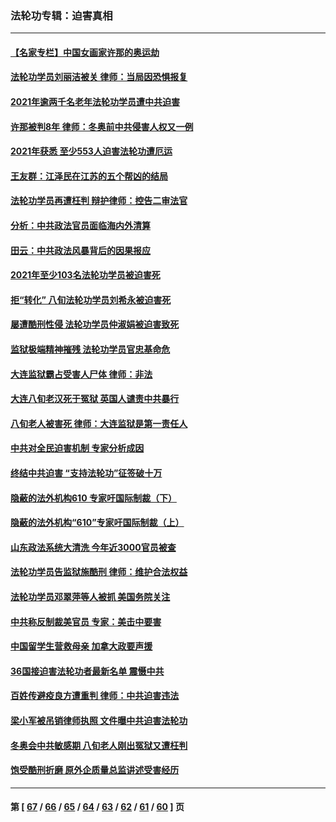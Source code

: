 ### 法轮功专辑：迫害真相
---
#### [【名家专栏】中国女画家许那的奥运劫](../../pages/nf4379/n13491603.md?01210430) 
#### [法轮功学员刘丽洁被关 律师：当局因恐惧报复](../../pages/nf4379/n13515441.md?01210430) 
#### [2021年逾两千名老年法轮功学员遭中共迫害](../../pages/nf4379/n13513237.md?01210430) 
#### [许那被判8年 律师：冬奥前中共侵害人权又一例](../../pages/nf4379/n13508986.md?01210430) 
#### [2021年获悉 至少553人迫害法轮功遭厄运](../../pages/nf4379/n13504657.md?01210430) 
#### [王友群：江泽民在江苏的五个帮凶的结局](../../pages/nf4379/n13503194.md?01210430) 
#### [法轮功学员再遭枉判 辩护律师：控告二审法官](../../pages/nf4379/n13499952.md?01210430) 
#### [分析：中共政法官员面临海内外清算](../../pages/nf4379/n13495811.md?01210430) 
#### [田云：中共政法风暴背后的因果报应](../../pages/nf4379/n13496264.md?01210430) 
#### [2021年至少103名法轮功学员被迫害死](../../pages/nf4379/n13495075.md?01210430) 
#### [拒“转化” 八旬法轮功学员刘希永被迫害死](../../pages/nf4379/n13488696.md?01210430) 
#### [屡遭酷刑性侵 法轮功学员仲淑娟被迫害致死](../../pages/nf4379/n13485930.md?01210430) 
#### [监狱极端精神摧残 法轮功学员官忠基命危](../../pages/nf4379/n13486254.md?01210430) 
#### [大连监狱霸占受害人尸体 律师：非法](../../pages/nf4379/n13481295.md?01210430) 
#### [大连八旬老汉死于冤狱 英国人谴责中共暴行](../../pages/nf4379/n13480118.md?01210430) 
#### [八旬老人被害死 律师：大连监狱是第一责任人](../../pages/nf4379/n13478838.md?01210430) 
#### [中共对全民迫害机制 专家分析成因](../../pages/nf4379/n13479680.md?01210430) 
#### [终结中共迫害 “支持法轮功”征签破十万](../../pages/nf4379/n13471084.md?01210430) 
#### [隐蔽的法外机构610 专家吁国际制裁（下）](../../pages/nf4379/n13462906.md?01210430) 
#### [隐蔽的法外机构“610”专家吁国际制裁（上）](../../pages/nf4379/n13459414.md?01210430) 
#### [山东政法系统大清洗 今年近3000官员被查](../../pages/nf4379/n13458775.md?01210430) 
#### [法轮功学员告监狱施酷刑 律师：维护合法权益](../../pages/nf4379/n13453400.md?01210430) 
#### [法轮功学员邓翠萍等人被抓 美国务院关注](../../pages/nf4379/n13451524.md?01210430) 
#### [中共称反制裁美官员 专家：美击中要害](../../pages/nf4379/n13452005.md?01210430) 
#### [中国留学生营救母亲 加拿大政要声援](../../pages/nf4379/n13449183.md?01210430) 
#### [36国接迫害法轮功者最新名单 震慑中共](../../pages/nf4379/n13445909.md?01210430) 
#### [百姓传避疫良方遭重判 律师：中共迫害违法](../../pages/nf4379/n13443532.md?01210430) 
#### [梁小军被吊销律师执照 文件曝中共迫害法轮功](../../pages/nf4379/n13442432.md?01210430) 
#### [冬奥会中共敏感期 八旬老人刚出冤狱又遭枉判](../../pages/nf4379/n13441478.md?01210430) 
#### [饱受酷刑折磨 原外企质量总监讲述受害经历](../../pages/nf4379/n13438937.md?01210430) 

---
#### 第 [ [67](./67.md?01210430) / [66](./66.md?01210430) / [65](./65.md?01210430) / [64](./64.md?01210430) / [63](./63.md?01210430) / [62](./62.md?01210430) / [61](./61.md?01210430) / [60](./60.md?01210430) ] 页
